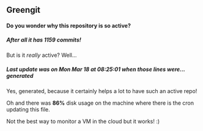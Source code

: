 ## Greengit

#### Do you wonder why this repository is so active?

##### After all it has 1159 commits!

But is it *really* active? Well...

##### Last update was on Mon Mar 18 at 08:25:01 when those lines were... generated

Yes, generated, because it certainly helps a lot to have such an active repo!

Oh and there was **86%** disk usage on the machine
where there is the cron updating this file.

Not the best way to monitor a VM in the cloud but it works! :)
